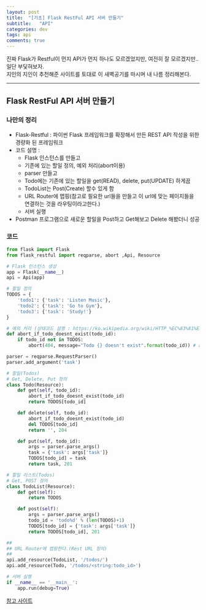 ```yaml
---
layout: post
title:  "[기초] Flask RestFul API 서버 만들기"
subtitle:   "API"
categories: dev
tags: api
comments: true
---
```


진짜 Flask가 Restful이 먼지 API가 먼지 하나도 모르겠었지만, 여전히 잘 모르겠지만.. 일단 부딫혀보자.  
지인의 지인이 추천해준 사이트를 토대로 이 새벽공기를 마시며 내 나름 정리해본다.  

---


## Flask RestFul API 서버 만들기

### 나만의 정리
- Flask-Restful : 파이썬 Flask 프레임워크를 확장해서 만든 REST API 작성을 위한 경량화 된 프레임워크
- 코드 설명 :
    - Flask 인스턴스를 만들고
    - 기존에 있는 할일 정의, 예외 처리(abort이용)
    - parser 만들고
    - Todo에는 기존에 있는 할일을 get(READ), delete, put(UPDATE) 하게끔
    - TodoList는 Post(Create) 할수 있게 함
    - URL Router에 맵핑(참고로 필요한 url들을 만들고 이 url에 맞는 페이지들을 연결하는 것을 라우팅이라고한다.)
    - 서버 실행
- Postman 프로그램으로 새로운 할일을 Post하고 Get해보고 Delete 해봤더니 성공


### 코드 
```python
from flask import Flask
from flask_restful import reqparse, abort ,Api, Resource

# Flask 인스턴스 생성
app = Flask(__name__)
api = Api(app)

# 할일 정의
TODOS = {
    'todo1': {'task': 'Listen Music'},
    'todo2': {'task': 'Go to Gym'},
    'todo3': {'task': 'Study!'}
}

# 예외 처리 (상태코드 설명 : https://ko.wikipedia.org/wiki/HTTP_%EC%83%81%ED%83%9C_%EC%BD%94%EB%93%9C)
def abort_if_todo_doesnt_exist(todo_id):
    if todo_id not in TODOS:
        abort(404, message="Todo {} doesn't exist".format(todo_id)) # abort : 강제 프로그램 종료

parser = reqparse.RequestParser()
parser.add_argument('task')

# 할일(Todos)
# Get, Delete, Put 정의
class Todo(Resource):
    def get(self, todo_id):
        abort_if_todo_doesnt_exist(todo_id)
        return TODOS[todo_id]

    def delete(self, todo_id):
        abort_if_todo_doesnt_exist(todo_id)
        del TODOS[todo_id]
        return '', 204

    def put(self, todo_id):
        args = parser.parse_args()
        task = {'task': args['task']}
        TODOS[todo_id] = task
        return task, 201

# 할일 리스트(Todos)
# Get, POST 정의
class TodoList(Resource):
    def get(self):
        return TODOS

    def post(self):
        args = parser.parse_args()
        todo_id = 'todo%d' % (len(TODOS)+1)
        TODOS[todo_id] = {'task': args['task']}
        return TODOS[todo_id], 201

##
## URL Router에 맵핑한다.(Rest URL 정의)
##
api.add_resource(TodoList, '/todos/')
api.add_resource(Todo, '/todos/<string:todo_id>')

# 서버 실행
if __name__ == '__main__':
    app.run(debug=True)
```


[참고 사이트](https://niceman.tistory.com/101)
